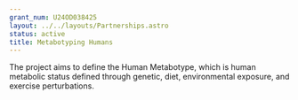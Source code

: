 ```yaml
---
grant_num: U24OD038425
layout: ../../layouts/Partnerships.astro
status: active
title: Metabotyping Humans
---
```

The project aims to define the Human Metabotype, which is human metabolic status defined through genetic, diet, environmental exposure, and exercise perturbations.